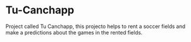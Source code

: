 # Tu-Canchapp
Project called Tu Canchapp, this projecto helps to rent a soccer fields and make a predictions about the games in the rented fields.
